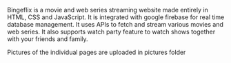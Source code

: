 Bingeflix is a movie and web series streaming website made entirely in HTML, CSS and JavaScript.
It is integrated with google firebase for real time database management.
It uses APIs to fetch and stream various movies and web series.
It also supports watch party feature to watch shows together with your friends and family.

Pictures of the individual pages are uploaded in pictures folder



